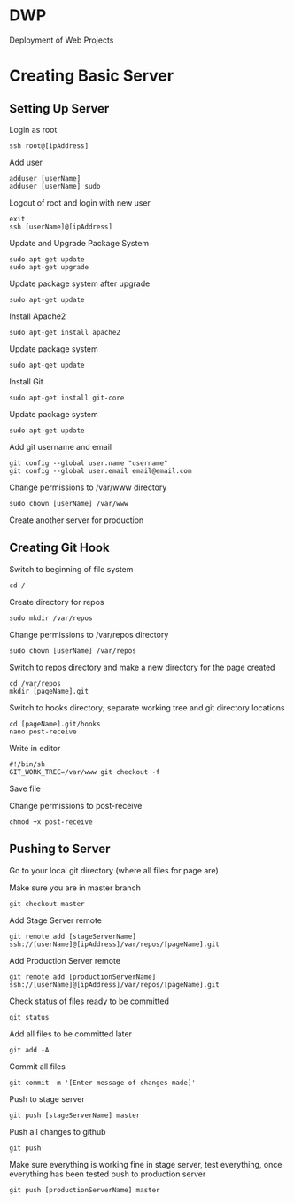 DWP
===
Deployment of Web Projects

# Creating Basic Server


## Setting Up Server
Login as root

	ssh root@[ipAddress]

Add user

	adduser [userName]
	adduser [userName] sudo

Logout of root and login with new user

	exit
	ssh [userName]@[ipAddress]

Update and Upgrade Package System

	sudo apt-get update
	sudo apt-get upgrade

Update package system after upgrade

	sudo apt-get update

Install Apache2

	sudo apt-get install apache2

Update package system

	sudo apt-get update

Install Git

	sudo apt-get install git-core

Update package system

	sudo apt-get update

Add git username and email

	git config --global user.name "username"
	git config --global user.email email@email.com

Change permissions to /var/www directory

	sudo chown [userName] /var/www

Create another server for production


## Creating Git Hook
Switch to beginning of file system

	cd /

Create directory for repos

	sudo mkdir /var/repos

Change permissions to /var/repos directory

	sudo chown [userName] /var/repos

Switch to repos directory and make a new directory for the page created

	cd /var/repos
	mkdir [pageName].git

Switch to hooks directory; separate working tree and git directory locations

	cd [pageName].git/hooks
	nano post-receive

Write in editor

	#!/bin/sh
	GIT_WORK_TREE=/var/www git checkout -f

Save file

Change permissions to post-receive

	chmod +x post-receive


## Pushing to Server

Go to your local git directory (where all files for page are)

Make sure you are in master branch

	git checkout master

Add Stage Server remote

	git remote add [stageServerName] ssh://[userName]@[ipAddress]/var/repos/[pageName].git

Add Production Server remote

	git remote add [productionServerName] ssh://[userName]@[ipAddress]/var/repos/[pageName].git

Check status of files ready to be committed

	git status

Add all files to be committed later

	git add -A

Commit all files

	git commit -m '[Enter message of changes made]'

Push to stage server

	git push [stageServerName] master

Push all changes to github

	git push

Make sure everything is working fine in stage server, test everything, once everything has been tested push to production server

	git push [productionServerName] master